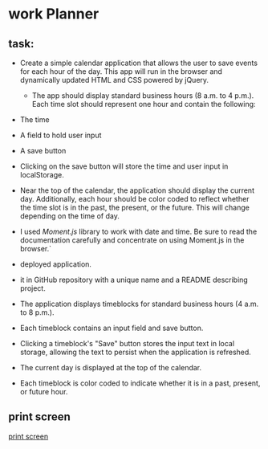 # work Planner

## task:

- Create a simple calendar application that allows the user to save events for each hour of the day. This app will run in the browser and dynamically updated HTML and CSS powered by jQuery.

  - The app should display standard business hours (8 a.m. to 4 p.m.). Each time slot should represent one hour and contain the following:

- The time

- A field to hold user input

- A save button

- Clicking on the save button will store the time and user input in localStorage.
- Near the top of the calendar, the application should display the current day. Additionally, each hour should be color coded to reflect whether the time slot is in the past, the present, or the future. This will change depending on the time of day.
- I used _Moment.js_ library to work with date and time. Be sure to read the documentation carefully and concentrate on using Moment.js in the browser.`

- deployed application.

- it in GitHub repository with a unique name and a README describing project.

- The application displays timeblocks for standard business hours (4 a.m. to 8 p.m.).

- Each timeblock contains an input field and save button.

- Clicking a timeblock's "Save" button stores the input text in local storage, allowing the text to persist when the application is refreshed.

- The current day is displayed at the top of the calendar.

- Each timeblock is color coded to indicate whether it is in a past, present, or future hour.

## print screen

[print screen](planner.png)
